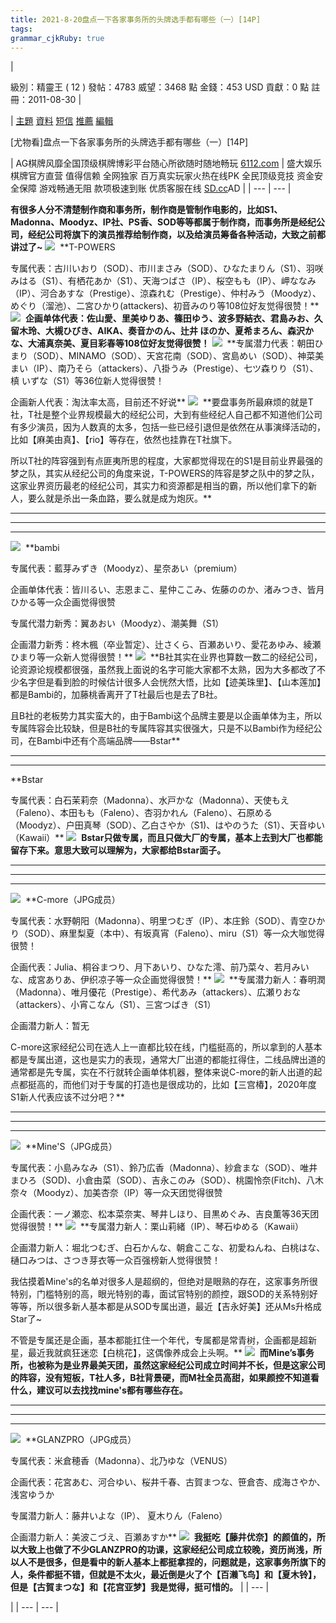 ```yaml
---
title: 2021-8-20盘点一下各家事务所的头牌选手都有哪些（一）[14P]
tags: 
grammar_cjkRuby: true
---
```



| 

級別：精靈王 ( 12 )
發帖：4783
威望：3468 點
金錢：453 USD
貢獻：0 點
註冊：2011-08-30 | 

| [主題](http://t66y.com/@%E6%8D%AE%E8%AF%B4%E6%98%AF%E7%8C%9B%E7%94%B7) [資料](http://t66y.com/show.php?uid=225144) [短信](http://t66y.com/message.php?action=write&touid=225144) [推薦](http://t66y.com/sendemail.php?action=tofriend&tid=4648426) [編輯](http://t66y.com/post.php?action=modify&fid=7&tid=4648426&pid=tpc&article=0)

[尤物看]盘点一下各家事务所的头牌选手都有哪些（一）[14P]

| AG棋牌风靡全国顶级棋牌博彩平台随心所欲随时随地畅玩
[6112.com](https://www.075577777.com/ag02/) | 盛大娱乐棋牌官方直营 值得信赖 全网独家 百万真实玩家火热在线PK 全民顶级竞技 资金安全保障 游戏畅通无阻 款项极速到账 优质客服在线
[SD.cc](https://www.514949091.com/sd09/)AD |
| --- | --- |

**有很多人分不清楚制作商和事务所，制作商是管制作电影的，比如S1、Madonna、Moodyz、IP社、PS香、SOD等等都属于制作商，而事务所是经纪公司，经纪公司将旗下的演员推荐给制作商，以及给演员筹备各种活动，大致之前都讲过了~**
![](https://x6img.com/i/2021/08/18/dl57ag.jpg) 
**T-POWERS

专属代表：古川いおり（SOD）、市川まさみ（SOD）、ひなたまりん（S1）、羽咲みはる（S1）、有栖花あか（S1）、天海つばさ（IP）、桜空もも（IP）、岬ななみ（IP）、河合あすな（Prestige）、涼森れむ（Prestige）、仲村みう（Moodyz）、めぐり（溜池）、二宮ひかり(attackers)、初音みのり等108位好友觉得很赞！**
![](https://x6img.com/i/2021/08/18/dleez8.jpg) 
**企画单体代表：佐山愛、里美ゆりあ、篠田ゆう、波多野結衣、君島みお、久留木玲、大槻ひびき、AIKA、奏音かのん、辻井 ほのか、夏希まろん、森沢かな、大浦真奈美、夏目彩春等108位好友觉得很赞！**
![](https://x6img.com/i/2021/08/18/dlezqk.jpg) 
**专属潜力代表：朝田ひまり（SOD）、MINAMO（SOD）、天宮花南（SOD）、宮島めい（SOD）、神菜美まい（IP）、南乃そら（attackers）、八掛うみ（Prestige）、七ツ森りり（S1）、槙 いずな（S1）等36位新人觉得很赞！

企画新人代表：淘汰率太高，目前还不好说**
![](https://x6img.com/i/2021/08/18/dlfgio.jpg) 
**要盘事务所最麻烦的就是T社，T社是整个业界规模最大的经纪公司，大到有些经纪人自己都不知道他们公司有多少演员，因为人数真的太多，包括一些已经引退但是依然在从事演绎活动的，比如【麻美由真】、【rio】等存在，依然也挂靠在T社旗下。

所以T社的阵容强到有点匪夷所思的程度，大家都觉得现在的S1是目前业界最强的梦之队，其实从经纪公司的角度来说，T-POWERS的阵容是梦之队中的梦之队，这家业界资历最老的经纪公司，其实力和资源都是相当的霸，所以他们拿下的新人，要么就是杀出一条血路，要么就是成为炮灰。**

* * *

* * *

* * *

![](https://x6img.com/i/2021/08/18/dlfl73.jpg) 
**bambi

专属代表：藍芽みずき（Moodyz）、星奈あい（premium）

企画单体代表：皆川るい、志恩まこ、星仲ここみ、佐藤ののか、渚みつき、皆月ひかる等一众企画觉得很赞

专属代潜力新秀：翼あおい（Moodyz）、潮美舞（S1）

企画潜力新秀：柊木楓（卒业暂定）、辻さくら、百瀬あいり、愛花あゆみ、綾瀬ひまり等一众新人觉得很赞！**
![](https://x6img.com/i/2021/08/18/dlfzqz.jpg) 
**B社其实在业界也算数一数二的经纪公司，论资源论规模都很强，虽然我上面说的名字可能大家都不太熟，因为大多都改了不少名字但是看到脸的时候估计很多人会恍然大悟，比如【迹美珠里】、【山本莲加】都是Bambi的，加藤桃香离开了T社最后也是去了B社。

且B社的老板势力其实蛮大的，由于Bambi这个品牌主要是以企画单体为主，所以专属阵容会比较缺，但是B社的专属阵容其实很强大，只是不以Bambi作为经纪公司，在Bambi中还有个高端品牌——Bstar**

* * *

* * *

**Bstar

专属代表：白石茉莉奈（Madonna）、水戸かな（Madonna）、天使もえ（Faleno）、本田もも（Faleno）、杏羽かれん（Faleno）、石原める（Moodyz）、户田真琴（SOD）、乙白さやか（S1)、はやのうた（S1）、天音ゆい（Kawaii）**
![](https://x6img.com/i/2021/08/18/dlgeiq.jpg) 
**Bstar只做专属，而且只做大厂的专属，基本上去到大厂也都能留存下来。意思大致可以理解为，大家都给Bstar面子。**

* * *

* * *

* * *

![](https://x6img.com/i/2021/08/18/dlo81m.jpg) 
**C-more（JPG成员）

专属代表：水野朝阳（Madonna）、明里つむぎ（IP）、本庄鈴（SOD）、青空ひかり（SOD）、麻里梨夏（本中）、有坂真宵（Faleno）、miru（S1）等一众大咖觉得很赞！

企画代表：Julia、桐谷まつり、月下あいり、ひなた澪、前乃菜々、若月みいな、成宮ありあ、伊织凉子等一众企画觉得很赞！**
![](https://x6img.com/i/2021/08/18/dlolli.jpg) 
**专属潜力新人：春明潤（Madonna）、唯月優花（Prestige）、希代あみ（attackers）、広瀬りおな（attackers）、小宵こなん（S1）、三宮つばき（S1）

企画潜力新人：暂无

C-more这家经纪公司在选人上一直都比较在线，门槛挺高的，所以拿到的人基本都是专属出道，这也是实力的表现，通常大厂出道的都能扛得住，二线品牌出道的通常都是先专属，实在不行就转企画单体机器，整体来说C-more的新人出道的起点都挺高的，而他们对于专属的打造也是很成功的，比如【三宫椿】，2020年度S1新人代表应该不过分吧？**

* * *

* * *

* * *

![](https://x6img.com/i/2021/08/18/dlosvd.jpg) 
**Mine'S（JPG成员）

专属代表：小島みなみ（S1）、鈴乃広香（Madonna）、紗倉まな（SOD）、唯井まひろ（SOD)、小倉由菜（SOD）、吉永このみ（SOD）、桃園怜奈(Fitch)、八木奈々（Moodyz）、加美杏奈（IP）等一众天团觉得很赞

企画代表：一ノ瀬恋、松本菜奈実、琴井しほり、目黒めぐみ、吉良薫等36天团觉得很赞！**
![](https://x6img.com/i/2021/08/18/dlpc2z.jpg) 
**专属潜力新人：栗山莉緒（IP）、琴石ゆめる（Kawaii）

企画潜力新人：堀北つむぎ、白石かんな、朝倉ここな、初愛ねんね、白桃はな、樋口みつは、さつき芽衣等一众百强榜新人觉得很赞！

我估摸着Mine's的名单对很多人是超纲的，但绝对是眼熟的存在，这家事务所很特别，门槛特别的高，眼光特别的毒，面试官特别的颜控，跟SOD的关系特别好等等，所以很多新人基本都是从SOD专属出道，最近【吉永好美】还从Ms升格成Star了~

不管是专属还是企画，基本都能扛住一个年代，专属都是常青树，企画都是超新星，最近我就疯狂迷恋【白桃花】，这偶像养成会上头啊。**
![](https://x6img.com/i/2021/08/18/dlpj95.jpg) 
**而Mine’s事务所，也被称为是业界最美天团，虽然这家经纪公司成立时间并不长，但是这家公司的阵容，没有短板，T社人多，B社背景硬，而M社全员高甜，如果颜控不知道看什么，建议可以去找找mine's都有哪些存在。**

* * *

* * *

* * *

![](https://x6img.com/i/2021/08/18/dlpqir.jpg) 
**GLANZPRO（JPG成员）

专属代表：米倉穂香（Madonna）、北乃ゆな（VENUS）

企画代表：花宮あむ、河合ゆい、桜井千春、古賀まつな、笹倉杏、成海さやか、浅宮ゆうか

专属潜力新人：藤井いよな（IP）、 夏木りん（Faleno）

企画潜力新人：美波こづえ、百瀬あすか**
![](https://x6img.com/i/2021/08/18/dlpxgd.jpg) 
**我挺吃【藤井优奈】的颜值的，所以大致上也做了不少GLANZPRO的功课，这家经纪公司成立较晚，资历尚浅，所以人不是很多，但是看中的新人基本上都挺拿捏的，问题就是，这家事务所旗下的人，条件都挺不错，但就是不太火，最近倒是火了个【百濑飞鸟】和【夏木铃】，但是【古賀まつな】和【花宫亚梦】我是觉得，挺可惜的。**
 |
| --- |

 |
| --- | --- |